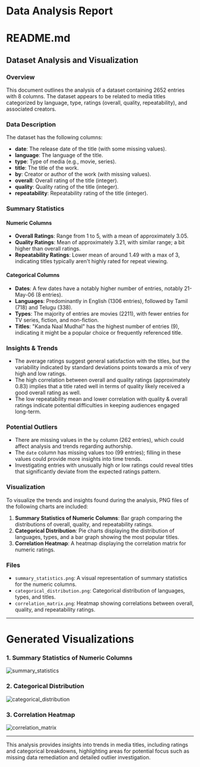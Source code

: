 # Data Analysis Report

# README.md

## Dataset Analysis and Visualization

### Overview
This document outlines the analysis of a dataset containing 2652 entries with 8 columns. The dataset appears to be related to media titles categorized by language, type, ratings (overall, quality, repeatability), and associated creators. 

### Data Description
The dataset has the following columns:
- **date**: The release date of the title (with some missing values).
- **language**: The language of the title.
- **type**: Type of media (e.g., movie, series).
- **title**: The title of the work.
- **by**: Creator or author of the work (with missing values).
- **overall**: Overall rating of the title (integer).
- **quality**: Quality rating of the title (integer).
- **repeatability**: Repeatability rating of the title (integer).

### Summary Statistics
#### Numeric Columns
- **Overall Ratings**: Range from 1 to 5, with a mean of approximately 3.05.
- **Quality Ratings**: Mean of approximately 3.21, with similar range; a bit higher than overall ratings.
- **Repeatability Ratings**: Lower mean of around 1.49 with a max of 3, indicating titles typically aren't highly rated for repeat viewing.

#### Categorical Columns
- **Dates**: A few dates have a notably higher number of entries, notably 21-May-06 (8 entries).
- **Languages**: Predominantly in English (1306 entries), followed by Tamil (718) and Telugu (338).
- **Types**: The majority of entries are movies (2211), with fewer entries for TV series, fiction, and non-fiction.
- **Titles**: "Kanda Naal Mudhal" has the highest number of entries (9), indicating it might be a popular choice or frequently referenced title.

### Insights & Trends
- The average ratings suggest general satisfaction with the titles, but the variability indicated by standard deviations points towards a mix of very high and low ratings.
- The high correlation between overall and quality ratings (approximately 0.83) implies that a title rated well in terms of quality likely received a good overall rating as well.
- The low repeatability mean and lower correlation with quality & overall ratings indicate potential difficulties in keeping audiences engaged long-term.

### Potential Outliers
- There are missing values in the `by` column (262 entries), which could affect analysis and trends regarding authorship.
- The `date` column has missing values too (99 entries); filling in these values could provide more insights into time trends.
- Investigating entries with unusually high or low ratings could reveal titles that significantly deviate from the expected ratings pattern.

### Visualization
To visualize the trends and insights found during the analysis, PNG files of the following charts are included:
1. **Summary Statistics of Numeric Columns**: Bar graph comparing the distributions of overall, quality, and repeatability ratings.
2. **Categorical Distribution**: Pie charts displaying the distribution of languages, types, and a bar graph showing the most popular titles.
3. **Correlation Heatmap**: A heatmap displaying the correlation matrix for numeric ratings.

### Files
- `summary_statistics.png`: A visual representation of summary statistics for the numeric columns.
- `categorical_distribution.png`: Categorical distribution of languages, types, and titles.
- `correlation_matrix.png`: Heatmap showing correlations between overall, quality, and repeatability ratings.

---

# Generated Visualizations

### 1. Summary Statistics of Numeric Columns
![summary_statistics](summary_statistics.png)

### 2. Categorical Distribution
![categorical_distribution](categorical_distribution.png)

### 3. Correlation Heatmap
![correlation_matrix](correlation_matrix.png)

---

This analysis provides insights into trends in media titles, including ratings and categorical breakdowns, highlighting areas for potential focus such as missing data remediation and detailed outlier investigation.

